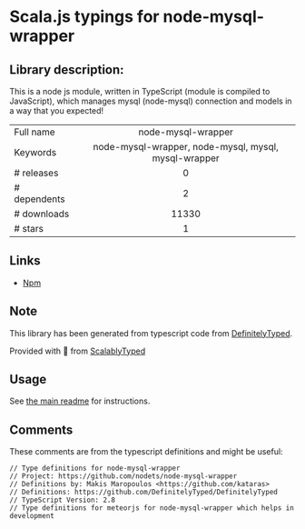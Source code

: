 
# Scala.js typings for node-mysql-wrapper


## Library description:
This is a node js module, written in TypeScript (module is compiled to JavaScript), which manages mysql (node-mysql) connection and models in a way that you expected!

|                    |                 |
| ------------------ | :-------------: |
| Full name          | node-mysql-wrapper |
| Keywords           | node-mysql-wrapper, node-mysql, mysql, mysql-wrapper |
| # releases         | 0 |
| # dependents       | 2 |
| # downloads        | 11330 |
| # stars            | 1 |

## Links
- [Npm](https://www.npmjs.com/package/node-mysql-wrapper)
    


## Note
This library has been generated from typescript code from [DefinitelyTyped](https://definitelytyped.org).

Provided with :purple_heart: from [ScalablyTyped](https://github.com/oyvindberg/ScalablyTyped)

## Usage
See [the main readme](../../readme.md) for instructions.

## Comments

These comments are from the typescript definitions and might be useful:
```
// Type definitions for node-mysql-wrapper
// Project: https://github.com/nodets/node-mysql-wrapper
// Definitions by: Makis Maropoulos <https://github.com/kataras>
// Definitions: https://github.com/DefinitelyTyped/DefinitelyTyped
// TypeScript Version: 2.8
// Type definitions for meteorjs for node-mysql-wrapper which helps in development

```

